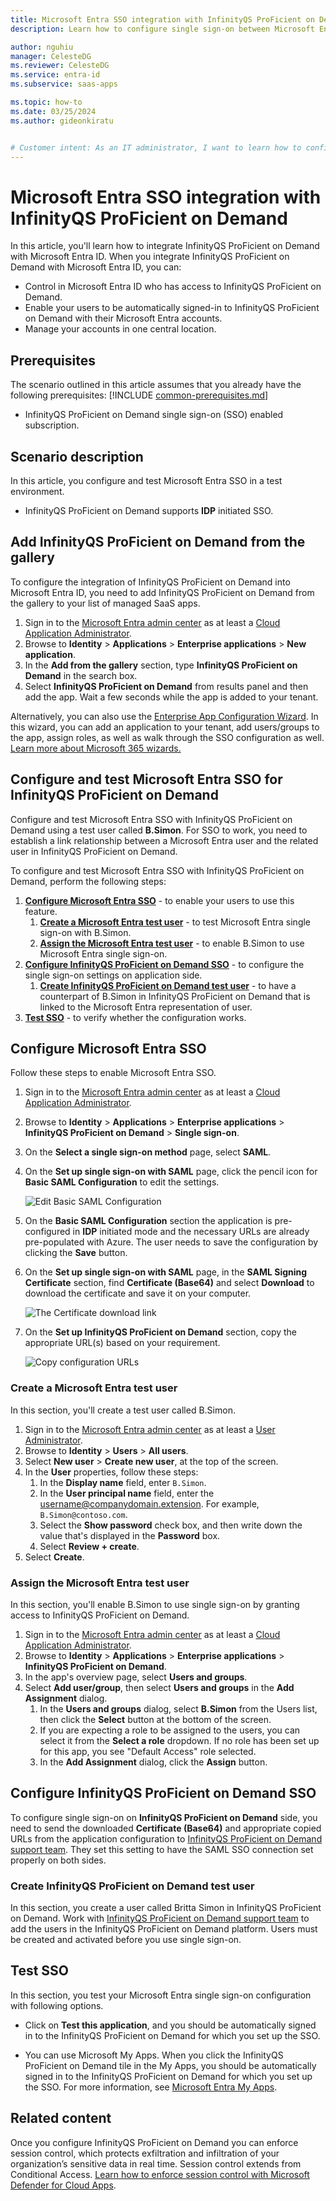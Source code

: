 ```yaml
---
title: Microsoft Entra SSO integration with InfinityQS ProFicient on Demand
description: Learn how to configure single sign-on between Microsoft Entra ID and InfinityQS ProFicient on Demand.

author: nguhiu
manager: CelesteDG
ms.reviewer: CelesteDG
ms.service: entra-id
ms.subservice: saas-apps

ms.topic: how-to
ms.date: 03/25/2024
ms.author: gideonkiratu


# Customer intent: As an IT administrator, I want to learn how to configure single sign-on between Microsoft Entra ID and InfinityQS ProFicient on Demand so that I can control who has access to InfinityQS ProFicient on Demand, enable automatic sign-in with Microsoft Entra accounts, and manage my accounts in one central location.
---
```


# Microsoft Entra SSO integration with InfinityQS ProFicient on Demand

In this article,  you'll learn how to integrate InfinityQS ProFicient on Demand with Microsoft Entra ID. When you integrate InfinityQS ProFicient on Demand with Microsoft Entra ID, you can:

* Control in Microsoft Entra ID who has access to InfinityQS ProFicient on Demand.
* Enable your users to be automatically signed-in to InfinityQS ProFicient on Demand with their Microsoft Entra accounts.
* Manage your accounts in one central location.

## Prerequisites
The scenario outlined in this article assumes that you already have the following prerequisites:
[!INCLUDE [common-prerequisites.md](~/identity/saas-apps/includes/common-prerequisites.md)]
* InfinityQS ProFicient on Demand single sign-on (SSO) enabled subscription.

## Scenario description

In this article,  you configure and test Microsoft Entra SSO in a test environment.

* InfinityQS ProFicient on Demand supports **IDP** initiated SSO.

## Add InfinityQS ProFicient on Demand from the gallery

To configure the integration of InfinityQS ProFicient on Demand into Microsoft Entra ID, you need to add InfinityQS ProFicient on Demand from the gallery to your list of managed SaaS apps.

1. Sign in to the [Microsoft Entra admin center](https://entra.microsoft.com) as at least a [Cloud Application Administrator](~/identity/role-based-access-control/permissions-reference.md#cloud-application-administrator).
1. Browse to **Identity** > **Applications** > **Enterprise applications** > **New application**.
1. In the **Add from the gallery** section, type **InfinityQS ProFicient on Demand** in the search box.
1. Select **InfinityQS ProFicient on Demand** from results panel and then add the app. Wait a few seconds while the app is added to your tenant.

 Alternatively, you can also use the [Enterprise App Configuration Wizard](https://portal.office.com/AdminPortal/home?Q=Docs#/azureadappintegration). In this wizard, you can add an application to your tenant, add users/groups to the app, assign roles, as well as walk through the SSO configuration as well. [Learn more about Microsoft 365 wizards.](/microsoft-365/admin/misc/azure-ad-setup-guides)

<a name='configure-and-test-azure-ad-sso-for-infinityqs-proficient-on-demand'></a>

## Configure and test Microsoft Entra SSO for InfinityQS ProFicient on Demand

Configure and test Microsoft Entra SSO with InfinityQS ProFicient on Demand using a test user called **B.Simon**. For SSO to work, you need to establish a link relationship between a Microsoft Entra user and the related user in InfinityQS ProFicient on Demand.

To configure and test Microsoft Entra SSO with InfinityQS ProFicient on Demand, perform the following steps:

1. **[Configure Microsoft Entra SSO](#configure-azure-ad-sso)** - to enable your users to use this feature.
    1. **[Create a Microsoft Entra test user](#create-an-azure-ad-test-user)** - to test Microsoft Entra single sign-on with B.Simon.
    1. **[Assign the Microsoft Entra test user](#assign-the-azure-ad-test-user)** - to enable B.Simon to use Microsoft Entra single sign-on.
1. **[Configure InfinityQS ProFicient on Demand SSO](#configure-infinityqs-proficient-on-demand-sso)** - to configure the single sign-on settings on application side.
    1. **[Create InfinityQS ProFicient on Demand test user](#create-infinityqs-proficient-on-demand-test-user)** - to have a counterpart of B.Simon in InfinityQS ProFicient on Demand that is linked to the Microsoft Entra representation of user.
1. **[Test SSO](#test-sso)** - to verify whether the configuration works.

<a name='configure-azure-ad-sso'></a>

## Configure Microsoft Entra SSO

Follow these steps to enable Microsoft Entra SSO.

1. Sign in to the [Microsoft Entra admin center](https://entra.microsoft.com) as at least a [Cloud Application Administrator](~/identity/role-based-access-control/permissions-reference.md#cloud-application-administrator).
1. Browse to **Identity** > **Applications** > **Enterprise applications** > **InfinityQS ProFicient on Demand** > **Single sign-on**.
1. On the **Select a single sign-on method** page, select **SAML**.
1. On the **Set up single sign-on with SAML** page, click the pencil icon for **Basic SAML Configuration** to edit the settings.

   ![Edit Basic SAML Configuration](common/edit-urls.png)

1. On the **Basic SAML Configuration** section the application is pre-configured in **IDP** initiated mode and the necessary URLs are already pre-populated with Azure. The user needs to save the configuration by clicking the **Save** button.

1. On the **Set up single sign-on with SAML** page, in the **SAML Signing Certificate** section,  find **Certificate (Base64)** and select **Download** to download the certificate and save it on your computer.

	![The Certificate download link](common/certificatebase64.png)

1. On the **Set up InfinityQS ProFicient on Demand** section, copy the appropriate URL(s) based on your requirement.

	![Copy configuration URLs](common/copy-configuration-urls.png)

<a name='create-an-azure-ad-test-user'></a>

### Create a Microsoft Entra test user

In this section, you'll create a test user called B.Simon.

1. Sign in to the [Microsoft Entra admin center](https://entra.microsoft.com) as at least a [User Administrator](~/identity/role-based-access-control/permissions-reference.md#user-administrator).
1. Browse to **Identity** > **Users** > **All users**.
1. Select **New user** > **Create new user**, at the top of the screen.
1. In the **User** properties, follow these steps:
   1. In the **Display name** field, enter `B.Simon`.  
   1. In the **User principal name** field, enter the username@companydomain.extension. For example, `B.Simon@contoso.com`.
   1. Select the **Show password** check box, and then write down the value that's displayed in the **Password** box.
   1. Select **Review + create**.
1. Select **Create**.

<a name='assign-the-azure-ad-test-user'></a>

### Assign the Microsoft Entra test user

In this section, you'll enable B.Simon to use single sign-on by granting access to InfinityQS ProFicient on Demand.

1. Sign in to the [Microsoft Entra admin center](https://entra.microsoft.com) as at least a [Cloud Application Administrator](~/identity/role-based-access-control/permissions-reference.md#cloud-application-administrator).
1. Browse to **Identity** > **Applications** > **Enterprise applications** > **InfinityQS ProFicient on Demand**.
1. In the app's overview page, select **Users and groups**.
1. Select **Add user/group**, then select **Users and groups** in the **Add Assignment** dialog.
   1. In the **Users and groups** dialog, select **B.Simon** from the Users list, then click the **Select** button at the bottom of the screen.
   1. If you are expecting a role to be assigned to the users, you can select it from the **Select a role** dropdown. If no role has been set up for this app, you see "Default Access" role selected.
   1. In the **Add Assignment** dialog, click the **Assign** button.

## Configure InfinityQS ProFicient on Demand SSO

To configure single sign-on on **InfinityQS ProFicient on Demand** side, you need to send the downloaded **Certificate (Base64)** and appropriate copied URLs from the application configuration to [InfinityQS ProFicient on Demand support team](mailto:support@infinityqs.com). They set this setting to have the SAML SSO connection set properly on both sides.

### Create InfinityQS ProFicient on Demand test user

In this section, you create a user called Britta Simon in InfinityQS ProFicient on Demand. Work with [InfinityQS ProFicient on Demand support team](mailto:support@infinityqs.com) to add the users in the InfinityQS ProFicient on Demand platform. Users must be created and activated before you use single sign-on.

## Test SSO 

In this section, you test your Microsoft Entra single sign-on configuration with following options.

* Click on **Test this application**, and you should be automatically signed in to the InfinityQS ProFicient on Demand for which you set up the SSO.

* You can use Microsoft My Apps. When you click the InfinityQS ProFicient on Demand tile in the My Apps, you should be automatically signed in to the InfinityQS ProFicient on Demand for which you set up the SSO. For more information, see [Microsoft Entra My Apps](/azure/active-directory/manage-apps/end-user-experiences#azure-ad-my-apps).

## Related content

Once you configure InfinityQS ProFicient on Demand you can enforce session control, which protects exfiltration and infiltration of your organization’s sensitive data in real time. Session control extends from Conditional Access. [Learn how to enforce session control with Microsoft Defender for Cloud Apps](/cloud-app-security/proxy-deployment-aad).
